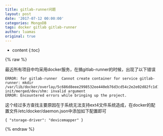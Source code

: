 ```yaml
---
title: gitlab-runner问题
layout: post
date: '2017-07-12 00:00:00'
categories: MongoDB
tags: docker gitlab gitlab-runner
author: luamas
original: true
---
```


* content
{:toc}

{% raw %}

最近所有项目中均采用docker服务，在搞gitlab-runner的时候，出现了以下错误
```
ERROR: for gitlab-runner  Cannot create container for service gitlab-runner: mkdir /var/lib/docker/overlay/5c686d8eee2998532ee440eb76d3cd54c2e2e02d82fc1d19869ffca419ec5920-init/merged/dev/shm: invalid argument
ERROR: Encountered errors while bringing up the project.
```




这个经过多方查找主要原因在于系统无法支持ext4文件系统造成，在docker的配置文件/etc/docker/daemon.json中添加如下配置即可

```
{ "storage-driver": "devicemapper" }
```




{% endraw %}

